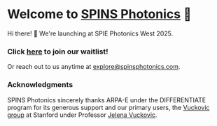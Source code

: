 # Welcome to [SPINS Photonics](https://spinswaitlist.netlify.app/) 💫

Hi there! 👋 We're launching at SPIE Photonics West 2025. 

### Click [here](https://spinswaitlist.netlify.app/) to join our waitlist! 
Or reach out to us anytime at explore@spinsphotonics.com.

### Acknowledgments

SPINS Photonics sincerely thanks ARPA-E under the DIFFERENTIATE program for its generous support and our primary users, the [Vuckovic group](https://nqp.stanford.edu/) at Stanford under Professor [Jelena Vuckovic](https://web.stanford.edu/~jela/).


